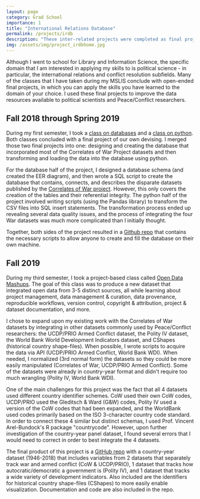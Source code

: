 ```yaml
---
layout: page
category: Grad School
importance: 1
title: "International Relations Database"
permalink: /projects/irdb
description: "These inter-related projects were completed as final projects for coursework during my MSLIS degree, and were aimed at improving the data resources for political scientists working in Peace/Conflict research."
img: /assets/img/project_irdbhome.jpg
---
```


Although I went to school for Library and Information Science, the specific domain that I am interested in applying my skills to is political science - in particular, the international relations and conflict resolution subfields. Many of the classes that I have taken during my MSLIS conclude with open-ended final projects, in which you can apply the skills you have learned to the domain of your choice. I used these final projects to improve the data resources available to political scientists and Peace/Conflict researchers.

## Fall 2018 through Spring 2019

During my first semester, I took a [class on databases](/blog/my-classes-for-fall-2018#is490db-introduction-to-databases)  and a [class on python](/blog/my-classes-for-fall-2018#is452-foundations-of-information-processing). Both classes concluded with a final project of our own devising. I merged those two final projects into one: designing and creating the database that incorporated most of the Correlates of War Project datasets and then transforming and loading the data into the database using python.

For the database half of the project, I designed a database schema (and created the EER diagram), and then wrote a SQL script to create the database that contains, connects, and describes the disparate datasets published by the [Correlates of War project](http://www.correlatesofwar.org/). However, this only covers the creation of the tables and their referential integrity. The python half of the project involved writing scripts (using the Pandas library) to transform the CSV files into SQL insert statements. The transformation process ended up revealing several data quality issues, and the process of integrating the four War datasets was much more complicated than I initially thought.

Together, both sides of the project resulted in a [Github repo](https://github.com/jenna-jordan/international-relations-database) that contains the necessary scripts to allow anyone to create and fill the database on their own machine.

## Fall 2019

During my third semester, I took a project-based class called [Open Data Mashups](/blog/my-classes-for-fall-2019#is590om-open-data-mashups). The goal of this class was to produce a new dataset that integrated open data from 3-5 distinct sources, all while learning about project management, data management & curation, data provenance, reproducible workflows, version control, copyright & attribution, project & dataset documentation, and more.

I chose to expand upon my existing work with the Correlates of War datasets by integrating in other datasets commonly used by Peace/Conflict researchers: the UCDP/PRIO Armed Conflict dataset, the Polity IV dataset, the World Bank World Development Indicators dataset, and CShapes (historical country shape-files). When possible, I wrote scripts to acquire the data via API (UCDP/PRIO Armed Conflict, World Bank WDI). When needed, I normalized (3rd normal form) the datasets so they could be more easily manipulated (Correlates of War, UCDP/PRIO Armed Conflict). Some of the datasets were already in country-year format and didn't require too much wrangling (Polity IV, World Bank WDI).

One of the main challenges for this project was the fact that all 4 datasets used different country identifier schemes. CoW used their own CoW codes, UCDP/PRIO used the Gleditsch & Ward (G&W) codes, Polity IV used a version of the CoW codes that had been expanded, and the WorldBank used codes primarily based on the ISO 3-character country code standard. In order to connect these 4 similar but distinct schemas, I used Prof. Vincent Arel-Bundock's R package "countrycode". However, upon further investigation of the country-year panel dataset, I found several errors that I would need to correct in order to best integrate the 4 datasets.

The final product of this project is a [GitHub repo](https://github.com/jenna-jordan/international-relations-database-extended) with a country-year dataset (1946-2018) that includes variables from 2 datasets that separately track war and armed conflict (CoW & UCDP/PRIO), 1 dataset that tracks how autocratic/democratic a government is (Polity IV), and 1 dataset that tracks a wide variety of development indicators. Also included are the identifiers for historical country shape-files (CShapes) to more easily enable visualization. Documentation and code are also included in the repo.
